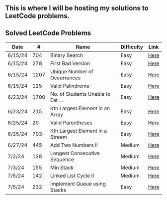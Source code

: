 ## This is where I will be hosting my solutions to LeetCode problems. 

## Solved LeetCode Problems

| Date    | #   | Name                              | Difficulty | Link                                                                                      |
| ------- | --- | --------------------------------- | ---------- | ----------------------------------------------------------------------------------------- |
| 6/15/24 | 704 | Binary Search                     | Easy       | [Here](https://leetcode.com/problems/binary-search/description/)                          |
| 6/15/24 | 278 | First Bad Version                 | Easy       | [Here](https://leetcode.com/problems/first-bad-version/description/)                      |
| 6/15/24 | 1207| Unique Number of Occurrences      | Easy       | [Here](https://leetcode.com/problems/unique-number-of-occurrences/description/)           |
| 6/15/24 | 125 | Valid Palindrome                  | Easy       | [Here](https://leetcode.com/problems/valid-palindrome/description/)                       |
| 6/23/24 | 1700| No. of Students Unable to Eat ... | Easy       | [Here](https://leetcode.com/problems/number-of-students-unable-to-eat-lunch/description/) |
| 6/23/24 | 215 | Kth Largest Element in an Array   | Easy       | [Here](https://leetcode.com/problems/kth-largest-element-in-an-array/description/)        |
| 6/25/24 | 20  | Valid Parentheses                 | Easy       | [Here](https://leetcode.com/problems/valid-parentheses/description/)                      |
| 6/25/24 | 703 | Kth Largest Element in a Stream   | Easy       | [Here](https://leetcode.com/problems/kth-largest-element-in-a-stream/description/)        |
| 6/27/24 | 445 | Add Two Numbers II                | Medium     | [Here](https://leetcode.com/problems/add-two-numbers-ii/description/)                     |
| 7/2/24  | 128 | Longest Consecutive Sequence      | Medium     | [Here](https://leetcode.com/problems/longest-consecutive-sequence/description/)           |
| 7/3/24  | 155 | Min Stack                         | Medium     | [Here](https://leetcode.com/problems/min-stack/description/)                              |
| 7/5/24  | 142 | Linked List Cycle II              | Medium     | [Here](https://leetcode.com/problems/linked-list-cycle-ii/description/)                   |
| 7/5/24  | 232 | Implement Queue using Stacks      | Easy       | [Here](https://leetcode.com/problems/implement-queue-using-stacks/description/)           |